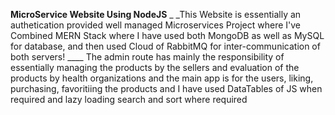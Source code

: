 **MicroService Website Using NodeJS**
_
_This Website is essentially an authetication provided well managed Microservices Project where I've Combined MERN Stack where I have used both MongoDB as well as MySQL for database, and then used Cloud of RabbitMQ for inter-communication of both servers! ____
The admin route has mainly the responsibility of essentially managing the products by the sellers and evaluation of the products by health organizations and the main app is for the users, liking, purchasing, favoritiing the products and I have used DataTables of JS when required and lazy loading search and sort where required
